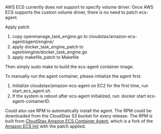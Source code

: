 AWS ECS currently does not support to specify volume driver. Once AWS ECS supports
the custom volume driver, there is no need to patch ecs-agent.

Apply patch
1. copy openmanage_task_engine.go to cloudstax/amazon-ecs-agent/agent/engine/
2. apply docker_task_engine_patch to agent/engine/docker_task_engine.go
3. apply makefile_patch to Makefile

Then simply sudo make to build the ecs-agent container image.

To manually run the agent container, please initialize the agent first.
1. Initialize cloudstax/amazon-ecs-agent on EC2 for the first time, run start_ecs_agent.sh.
2. If the system is reboot after ecs-agent initialized, run: docker start ecs-agent-containerID.

Could also use RPM to automatically install the agent. The RPM could be downloaded from the CloudStax S3 bucket for every release. The RPM is built from [CloudStax Amazon ECS Container Agent](http://github.com/cloudstax/amazon-ecs-agent), which is a fork of the [Amazon ECS Init](https://github.com/aws/amazon-ecs-init) with the patch applied.
